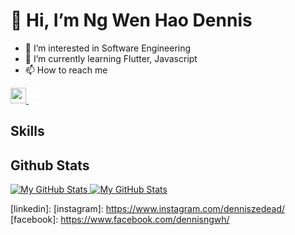 # 👋 Hi, I’m Ng Wen Hao Dennis
- 👀 I’m interested in Software Engineering
- 🌱 I’m currently learning Flutter, Javascript
- 📫 How to reach me

<a href="https://www.linkedin.com/in/ng-wen-hao-dennis-1b5650131/#gh-light-mode-only">
  <img src="https://cdn.jsdelivr.net/npm/simple-icons@v3/icons/linkedin.svg#gh-light-mode-only" width="25">
</a>
<a href="https://www.linkedin.com/in/ng-wen-hao-dennis-1b5650131/#gh-dark-mode-only">
  <img src="https://cdn.jsdelivr.net/npm/simple-icons@v3/icons/linkedin.svg#gh-dark-mode-only" width="25" style="filter: brightness(0) invert(1)">
</a>

## Skills

## Github Stats
<a href="https://github.com/denniszedead#gh-light-mode-only">
  <img src="https://github-readme-stats.vercel.app/api?username=denniszedead&show_icons=true#gh-light-mode-only" alt="My GitHub Stats" />
</a>

<a href="https://github.com/denniszedead#gh-dark-mode-only">
  <img src="https://github-readme-stats.vercel.app/api?username=denniszedead&theme=dark&show_icons=true#gh-dark-mode-only" alt="My GitHub Stats" />
</a>

<!---
Denniszedead/Denniszedead is a ✨ special ✨ repository because its `README.md` (this file) appears on your GitHub profile.
You can click the Preview link to take a look at your changes.
--->

[linkedin]: 
[instagram]: https://www.instagram.com/denniszedead/
[facebook]: https://www.facebook.com/dennisngwh/
